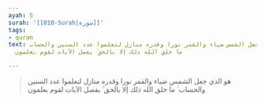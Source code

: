 ```yaml
---
ayah: 5
surah: '[[010-Surah|سورة]]'
tags:
- quran
text: هو الذي جعل الشمس ضياء والقمر نورا وقدره منازل لتعلموا عدد السنين والحساب ۚ
  ما خلق الله ذلك إلا بالحق ۚ يفصل الآيات لقوم يعلمون

---
```

> هو الذي جعل الشمس ضياء والقمر نورا وقدره منازل لتعلموا عدد السنين والحساب ۚ ما خلق الله ذلك إلا بالحق ۚ يفصل الآيات لقوم يعلمون
